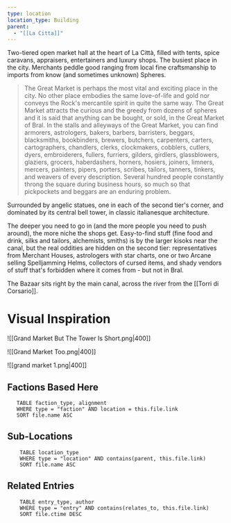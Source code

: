 ```yaml
---
type: location
location_type: Building
parent:
  - "[[La Citta]]"
---
```

Two-tiered open market hall at the heart of La Città, filled with tents, spice caravans, appraisers, entertainers and luxury shops. The busiest place in the city. Merchants peddle good ranging from local fine craftsmanship to imports from know (and sometimes unknown) Spheres. 

> The Great Market is perhaps the most vital and exciting place in the city. No other place embodies the same love-of-life and gold nor conveys the Rock's mercantile spirit in quite the same way. The Great Market attracts the curious and the greedy from dozens of spheres and it is said that anything can be bought, or sold, in the Great Market of Bral.
> In the stalls and alleyways of the Great Market, you can find armorers, astrologers, bakers, barbers, barristers, beggars, blacksmiths, bookbinders, brewers, butchers, carpenters, carters, cartographers, chandlers, clerks, clockmakers, cobblers, cutlers, dyers, embroiderers, fullers, furriers, gilders, girdlers, glassblowers, glaziers, grocers, haberdashers, horners, hosiers, joiners, limners, mercers, painters, pipers, porters, scribes, tailors, tanners, tinkers, and weavers of every description. Several hundred people constantly throng the square during business hours, so much so that pickpockets and beggars are an enduring problem.

Surrounded by angelic statues, one in each of the second tier's corner, and dominated by its central bell tower, in classic italianesque architecture.

The deeper you need to go in (and the more people you need to push around), the more niche the shops get. Easy-to-find stuff (fine food and drink, silks and tailors, alchemists, smiths) is by the larger kisoks near the canal, but the real oddities are hidden on the second tier: representatives from Merchant Houses, astrologers with star charts, one or two Arcane selling Spelljamming Helms, collectors of cursed items, and shady vendors of stuff that's forbidden where it comes from - but not in Bral. 

The Bazaar sits right by the main canal, across the river from the [[Torri di Corsario]]. 

# Visual Inspiration 

![[Grand Market But The Tower Is Short.png|400]]

![[Grand Market Too.png|400]]

![[grand market 1.png|400]]



<!-- DYNAMIC:related-entries -->

## Factions Based Here

 ```dataview
    TABLE faction_type, alignment
    WHERE type = "faction" AND location = this.file.link
    SORT file.name ASC
 ```

## Sub-Locations

```dataview
    TABLE location_type
    WHERE type = "location" AND contains(parent, this.file.link)
    SORT file.name ASC
```

## Related Entries

```dataview
    TABLE entry_type, author
    WHERE type = "entry" AND contains(relates_to, this.file.link)
    SORT file.ctime DESC
```

<!-- /DYNAMIC -->